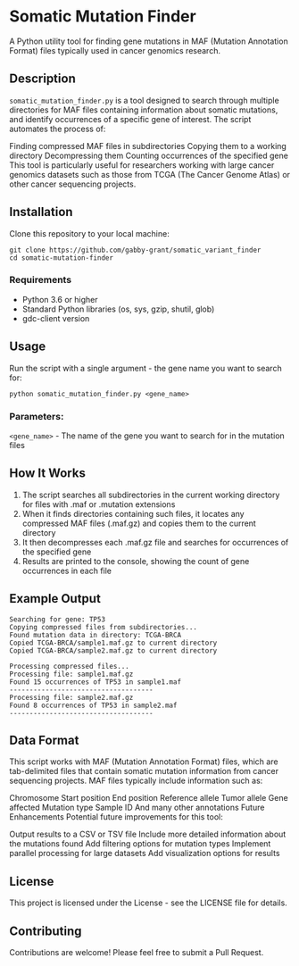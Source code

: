# Somatic Mutation Finder
A Python utility tool for finding gene mutations in MAF (Mutation Annotation Format) files typically used in cancer genomics research.

## Description
`somatic_mutation_finder.py` is a tool designed to search through multiple directories for MAF files containing information about somatic mutations, and identify occurrences of a specific gene of interest. The script automates the process of:

Finding compressed MAF files in subdirectories
Copying them to a working directory
Decompressing them
Counting occurrences of the specified gene
This tool is particularly useful for researchers working with large cancer genomics datasets such as those from TCGA (The Cancer Genome Atlas) or other cancer sequencing projects.

## Installation
Clone this repository to your local machine:

```
git clone https://github.com/gabby-grant/somatic_variant_finder
cd somatic-mutation-finder
```

### Requirements
- Python 3.6 or higher
- Standard Python libraries (os, sys, gzip, shutil, glob)
- gdc-client version

## Usage
Run the script with a single argument - the gene name you want to search for:

``` python somatic_mutation_finder.py <gene_name> ```

### Parameters:
`<gene_name>` - The name of the gene you want to search for in the mutation files
## How It Works
1. The script searches all subdirectories in the current working directory for files with .maf or .mutation extensions
2. When it finds directories containing such files, it locates any compressed MAF files (.maf.gz) and copies them to the current directory
3. It then decompresses each .maf.gz file and searches for occurrences of the specified gene
4. Results are printed to the console, showing the count of gene occurrences in each file
   
## Example Output
```
Searching for gene: TP53
Copying compressed files from subdirectories...
Found mutation data in directory: TCGA-BRCA
Copied TCGA-BRCA/sample1.maf.gz to current directory
Copied TCGA-BRCA/sample2.maf.gz to current directory

Processing compressed files...
Processing file: sample1.maf.gz
Found 15 occurrences of TP53 in sample1.maf
------------------------------------
Processing file: sample2.maf.gz
Found 8 occurrences of TP53 in sample2.maf
------------------------------------
```

## Data Format
This script works with MAF (Mutation Annotation Format) files, which are tab-delimited files that contain somatic mutation information from cancer sequencing projects. MAF files typically include information such as:

Chromosome
Start position
End position
Reference allele
Tumor allele
Gene affected
Mutation type
Sample ID
And many other annotations
Future Enhancements
Potential future improvements for this tool:

Output results to a CSV or TSV file
Include more detailed information about the mutations found
Add filtering options for mutation types
Implement parallel processing for large datasets
Add visualization options for results
## License
This project is licensed under the  License - see the LICENSE file for details.

## Contributing
Contributions are welcome! Please feel free to submit a Pull Request.








 
